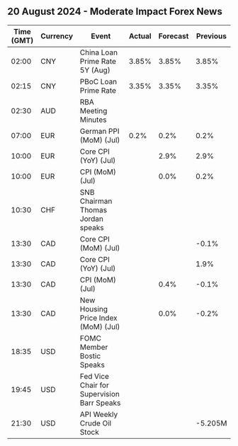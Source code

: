 ## 20 August 2024 - Moderate Impact Forex News

| Time (GMT) | Currency | Event | Actual | Forecast | Previous |
|------|----------|-------|--------|----------|----------|
| 02:00 | CNY | China Loan Prime Rate 5Y (Aug) | 3.85% | 3.85% | 3.85% |
| 02:15 | CNY | PBoC Loan Prime Rate | 3.35% | 3.35% | 3.35% |
| 02:30 | AUD | RBA Meeting Minutes |  |  |  |
| 07:00 | EUR | German PPI (MoM) (Jul) | 0.2% | 0.2% | 0.2% |
| 10:00 | EUR | Core CPI (YoY) (Jul) |  | 2.9% | 2.9% |
| 10:00 | EUR | CPI (MoM) (Jul) |  | 0.0% | 0.2% |
| 10:30 | CHF | SNB Chairman Thomas Jordan speaks |  |  |  |
| 13:30 | CAD | Core CPI (MoM) (Jul) |  |  | -0.1% |
| 13:30 | CAD | Core CPI (YoY) (Jul) |  |  | 1.9% |
| 13:30 | CAD | CPI (MoM) (Jul) |  | 0.4% | -0.1% |
| 13:30 | CAD | New Housing Price Index (MoM) (Jul) |  | 0.0% | -0.2% |
| 18:35 | USD | FOMC Member Bostic Speaks |  |  |  |
| 19:45 | USD | Fed Vice Chair for Supervision Barr Speaks |  |  |  |
| 21:30 | USD | API Weekly Crude Oil Stock |  |  | -5.205M |
